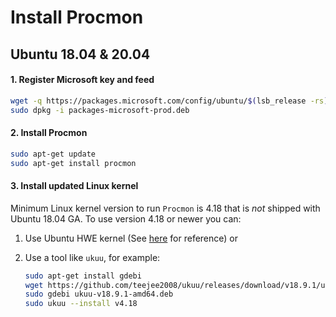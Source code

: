 # Install Procmon

## Ubuntu 18.04 & 20.04
#### 1. Register Microsoft key and feed
```sh
wget -q https://packages.microsoft.com/config/ubuntu/$(lsb_release -rs)/packages-microsoft-prod.deb -O packages-microsoft-prod.deb
sudo dpkg -i packages-microsoft-prod.deb
```

#### 2. Install Procmon
```sh
sudo apt-get update
sudo apt-get install procmon
```

#### 3. Install updated Linux kernel
Minimum Linux kernel version to run `Procmon` is 4.18 that is *not* shipped with Ubuntu 18.04 GA.
To use version 4.18 or newer you can:

1. Use Ubuntu HWE kernel (See [here]( https://wiki.ubuntu.com/Kernel/LTSEnablementStack) for reference) or

2. Use a tool like `ukuu`, for example:
    ```sh
    sudo apt-get install gdebi
    wget https://github.com/teejee2008/ukuu/releases/download/v18.9.1/ukuu-v18.9.1-amd64.deb
    sudo gdebi ukuu-v18.9.1-amd64.deb 
    sudo ukuu --install v4.18
    ```

